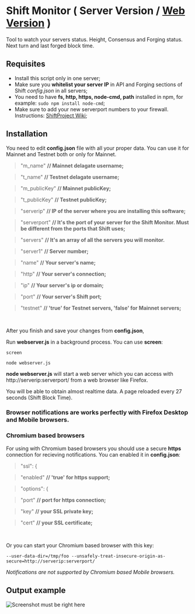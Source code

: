 # Shift Monitor ( Server Version / [Web Version](https://github.com/MxShift/shift-webmonitor) )
Tool to watch your servers status. Height, Consensus and Forging status. Next turn and last forged block time.

## Requisites

* Install this script only in one server;
* Make sure you **whitelist your server IP** in API and Forging sections of Shift *config.json* in all servers;
* You need to have **fs, http, https, node-cmd, path** installed in npm, for example: `sudo npm install node-cmd`;
* Make sure to add your new serverport numbers to your firewall. Instructions: [ShiftProject Wiki](https://www.reddit.com/r/ShiftProject/wiki/guides/delegate#wiki_step_seven_.2014_set_up_a_basic_firewall);

## Installation
You need to edit **config.json** file with all your proper data. You can use it for Mainnet and Testnet both or only for Mainnet.

> "m_name" **// Mainnet delagate username;**

> "t_name" **// Testnet delagate username;**

> "m_publicKey" **// Mainnet publicKey;**

> "t_publicKey" **// Testnet publicKey;**

> "serverip" **// IP of the server where you are installing this software;**

> "serverport" **// It's the port of your server for the Shift Monitor. Must be different from the ports that Shift uses;**

>  "servers" **// It's an array of all the servers you will monitor.**

>  "server1" **// Server number;**

>  "name" **// Your server's name;**

>  "http" **// Your server's connection;**
      
>  "ip" **// Your server's ip or domain;**
       
>  "port" **// Your server's Shift port;**
      
>  "testnet" **// 'true' for Testnet servers, 'false' for Mainnet servers;**

<br>
 
After you finish and save your changes from **config.json**, 

Run **webserver.js** in a background process. You can use **screen**:

`screen`

`node webserver.js`

**node webserver.js** will start a web server which you can access with http://serverip:serverport/ from a web browser like Firefox.

You will be able to obtain almost realtime data. A page reloaded every 27 seconds (Shift Block Time).

### Browser notifications are works perfectly with Firefox Desktop and Mobile browsers.

### Chromium based browsers
For using with Chromium based browsers you should use a secure **https** connection for recieving notifications. You can enabled it in **config.json**:

>  "ssl": {

>  "enabled" **// 'true' for https support;**

>  "options": {

>  "port" **// port for https connection;**
 
>  "key" **// your SSL private key;**
  
>  "cert" **// your SSL certificate;**

<br>

Or you can start your Chromium based browser with this key:

```
--user-data-dir=/tmp/foo --unsafely-treat-insecure-origin-as-secure=http://serverip:serverport/
```

*Notifications are not supported by Chromium based Mobile browsers.*

## Output example

![Screenshot must be right here](https://github.com/MxShift/shift-monitor/blob/master/resources/Screenshot.png?raw=true "Screenshot")
